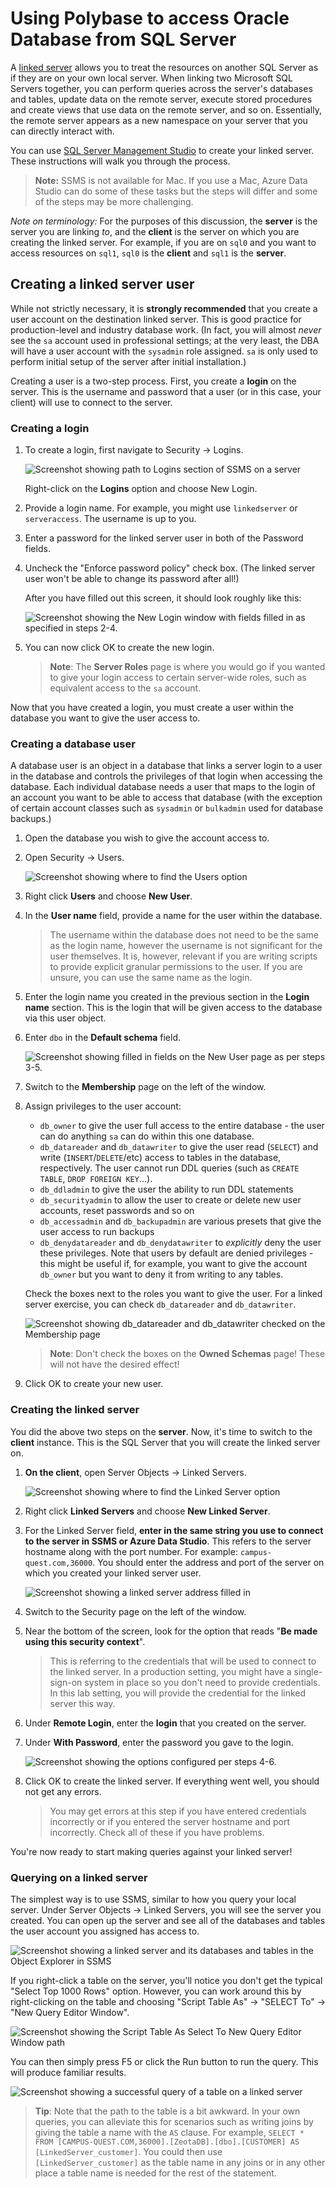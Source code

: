 # Using Polybase to access Oracle Database from SQL Server

A [linked server](https://learn.microsoft.com/en-us/sql/relational-databases/linked-servers/linked-servers-database-engine) allows you to treat the resources on another SQL Server as if they are on your own local server. When linking two Microsoft SQL Servers together, you can perform queries across the server's databases and tables, update data on the remote server, execute stored procedures and create views that use data on the remote server, and so on. Essentially, the remote server appears as a new namespace on your server that you can directly interact with.

You can use [SQL Server Management Studio](https://learn.microsoft.com/en-us/sql/ssms/download-sql-server-management-studio-ssms) to create your linked server. These instructions will walk you through the process.

> **Note:** SSMS is not available for Mac. If you use a Mac, Azure Data Studio can do some of these tasks but the steps will differ and some of the steps may be more challenging.

*Note on terminology:* For the purposes of this discussion, the **server** is the server you are linking *to*, and the **client** is the server on which you are creating the linked server. For example, if you are on `sql0` and you want to access resources on `sql1`, `sql0` is the **client** and `sql1` is the **server**.

## Creating a linked server user

While not strictly necessary, it is **strongly recommended** that you create a user account on the destination linked server. This is good practice for production-level and industry database work. (In fact, you will almost *never* see the `sa` account used in professional settings; at the very least, the DBA will have a user account with the `sysadmin` role assigned. `sa` is only used to perform initial setup of the server after initial installation.)

Creating a user is a two-step process. First, you create a **login** on the server. This is the username and password that a user (or in this case, your client) will use to connect to the server. 

### Creating a login

1. To create a login, first navigate to Security -> Logins.

    ![Screenshot showing path to Logins section of SSMS on a server](images/login_step1.png)

    Right-click on the **Logins** option and choose New Login.

2. Provide a login name. For example, you might use `linkedserver` or `serveraccess`. The username is up to you.
3. Enter a password for the linked server user in both of the Password fields. 
4. Uncheck the "Enforce password policy" check box. (The linked server user won't be able to change its password after all!)

    After you have filled out this screen, it should look roughly like this:

    ![Screenshot showing the New Login window with fields filled in as specified in steps 2-4.](images/login_step2.png)

5. You can now click OK to create the new login.

    > **Note**: The **Server Roles** page is where you would go if you wanted to give your login access to certain server-wide roles, such as equivalent access to the `sa` account.

Now that you have created a login, you must create a user within the database you want to give the user access to. 

### Creating a database user

A database user is an object in a database that links a server login to a user in the database and controls the privileges of that login when accessing the database. Each individual database needs a user that maps to the login of an account you want to be able to access that database (with the exception of certain account classes such as `sysadmin` or `bulkadmin` used for database backups.)

1. Open the database you wish to give the account access to.
2. Open Security -> Users.

    ![Screenshot showing where to find the Users option](images/user_step1.png)

3. Right click **Users** and choose **New User**.
4. In the **User name** field, provide a name for the user within the database. 

    > The username within the database does not need to be the same as the login name, however the username is not significant for the user themselves. It is, however, relevant if you are writing scripts to provide explicit granular permissions to the user. If you are unsure, you can use the same name as the login.

5. Enter the login name you created in the previous section in the **Login name** section. This is the login that will be given access to the database via this user object.
6. Enter `dbo` in the **Default schema** field.

    ![Screenshot showing filled in fields on the New User page as per steps 3-5.](images/user_step2.png)

7. Switch to the **Membership** page on the left of the window.
8. Assign privileges to the user account:
    * `db_owner` to give the user full access to the entire database - the user can do anything `sa` can do within this one database.
    * `db_datareader` and `db_datawriter` to give the user read (`SELECT`) and write (`INSERT`/`DELETE`/etc) access to tables in the database, respectively. The user cannot run DDL queries (such as `CREATE TABLE`, `DROP FOREIGN KEY`...).
    * `db_ddladmin` to give the user the ability to run DDL statements
    * `db_securityadmin` to allow the user to create or delete new user accounts, reset passwords and so on
    * `db_accessadmin` and `db_backupadmin` are various presets that give the user access to run backups
    * `db_denydatareader` and `db_denydatawriter` to *explicitly* deny the user these privileges. Note that users by default are denied privileges - this might be useful if, for example, you want to give the account `db_owner` but you want to deny it from writing to any tables.

    Check the boxes next to the roles you want to give the user. For a linked server exercise, you can check `db_datareader` and `db_datawriter`.

    ![Screenshot showing `db_datareader` and `db_datawriter` checked on the Membership page](images/user_step3.png)

    > **Note**: Don't check the boxes on the **Owned Schemas** page! These will not have the desired effect!

9. Click OK to create your new user.

### Creating the linked server

You did the above two steps on the **server**. Now, it's time to switch to the **client** instance. This is the SQL Server that you will create the linked server on.

1. **On the client**, open Server Objects -> Linked Servers.

    ![Screenshot showing where to find the Linked Server option](images/linkedserver_step1.png)

2. Right click **Linked Servers** and choose **New Linked Server**.
3. For the Linked Server field, **enter in the same string you use to connect to the server in SSMS or Azure Data Studio**. This refers to the server hostname along with the port number. For example: `campus-quest.com,36000`. You should enter the address and port of the server on which you created your linked server user.

    ![Screenshot showing a linked server address filled in](images/linkedserver_step2.png)

4. Switch to the Security page on the left of the window.
5. Near the bottom of the screen, look for the option that reads "**Be made using this security context**". 

    > This is referring to the credentials that will be used to connect to the linked server. In a production setting, you might have a single-sign-on system in place so you don't need to provide credentials. In this lab setting, you will provide the credential for the linked server this way.

6. Under **Remote Login**, enter the **login** that you created on the server.
7. Under **With Password**, enter the password you gave to the login.

    ![Screenshot showing the options configured per steps 4-6.](images/linkedserver_step3.png)

8. Click OK to create the linked server. If everything went well, you should not get any errors.

    > You may get errors at this step if you have entered credentials incorrectly or if you entered the server hostname and port incorrectly. Check all of these if you have problems.

You're now ready to start making queries against your linked server!

### Querying on a linked server

The simplest way is to use SSMS, similar to how you query your local server. Under Server Objects -> Linked Servers, you will see the server you created. You can open up the server and see all of the databases and tables the user account you assigned has access to.

![Screenshot showing a linked server and its databases and tables in the Object Explorer in SSMS](images/linkedserverquery_step1.png)

If you right-click a table on the server, you'll notice you don't get the typical "Select Top 1000 Rows" option. However, you can work around this by right-clicking on the table and choosing "Script Table As" -> "SELECT To" -> "New Query Editor Window".

![Screenshot showing the Script Table As Select To New Query Editor Window path](images/linkedserverquery_step2.png)

You can then simply press F5 or click the Run button to run the query. This will produce familiar results.

![Screenshot showing a successful query of a table on a linked server](images/linkedserverquery_step3.png)

> **Tip**: Note that the path to the table is a bit awkward. In your own queries, you can alleviate this for scenarios such as writing joins by giving the table a name with the `AS` clause. For example, `SELECT * FROM [CAMPUS-QUEST.COM,36000].[ZeotaDB].[dbo].[CUSTOMER] AS [LinkedServer_customer]`. You could then use `[LinkedServer_customer]` as the table name in any joins or in any other place a table name is needed for the rest of the statement.

